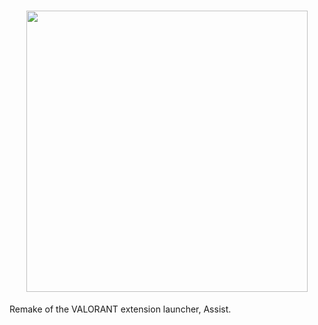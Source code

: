 <h1 align="center">
  <img src="https://github.com/user-attachments/assets/65ee1519-b368-4149-9319-5f8b4847c3ed" width='450'>
  <br>
</h1>
Remake of the VALORANT extension launcher, Assist.
